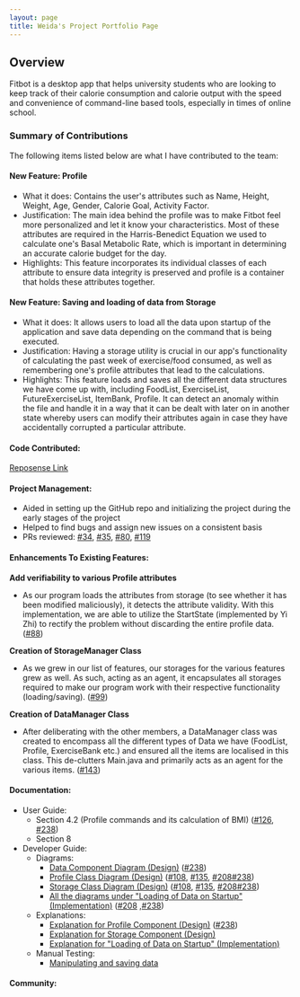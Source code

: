 ```yaml
---
layout: page
title: Weida's Project Portfolio Page
---
```



## Overview

Fitbot is a desktop app that helps university students who are looking to keep track of their calorie consumption and calorie output with the speed and convenience of command-line based tools, especially in times of online school.

### Summary of Contributions
The following items listed below are what I have contributed to the team:

#### **New Feature**: Profile

- What it does: Contains the user's attributes such as Name, Height, Weight, Age, Gender, Calorie Goal, Activity Factor.
- Justification: The main idea behind the profile was to make Fitbot feel more personalized and let it know your characteristics. Most of these attributes are required in the Harris-Benedict Equation we used to calculate one's Basal Metabolic Rate, which is
  important in determining an accurate calorie budget for the day.
- Highlights: This feature incorporates its individual classes of each attribute to ensure data integrity is preserved and profile is a container that
  holds these attributes together.

#### **New Feature**: Saving and loading of data from Storage

- What it does: It allows users to load all the data upon startup of the application and save data depending on the command that is being executed. 
- Justification: Having a storage utility is crucial in our app's functionality of calculating the past week of exercise/food consumed,
as well as remembering one's profile attributes that lead to the calculations.
- Highlights: This feature loads and saves all the different data structures we have come up with, including FoodList, ExerciseList, FutureExerciseList, ItemBank, Profile. It can detect an anomaly within the file and handle it in a way that it can be dealt with later on
in another state whereby users can modify their attributes again in case they have accidentally corrupted a particular attribute.


#### **Code Contributed**:

[Reposense Link](https://nus-cs2113-ay2122s1.github.io/tp-dashboard/?search=weidak&sort=groupTitle&sortWithin=title&timeframe=commit&mergegroup=&groupSelect=groupByRepos&breakdown=true&checkedFileTypes=docs~functional-code~test-code~other&since=2021-09-25&tabOpen=true&tabType=authorship&tabAuthor=weidak&tabRepo=AY2122S1-CS2113T-F14-2%2Ftp%5Bmaster%5D&authorshipIsMergeGroup=false&authorshipFileTypes=docs~functional-code~test-code&authorshipIsBinaryFileTypeChecked=false)

#### **Project Management**:

- Aided in setting up the GitHub repo and initializing the project during the early stages of the project
- Helped to find bugs and assign new issues on a consistent basis
- PRs reviewed: [#34](https://github.com/AY2122S1-CS2113T-F14-2/tp/pull/34), [#35](https://github.com/AY2122S1-CS2113T-F14-2/tp/pull/35), 
[#80](https://github.com/AY2122S1-CS2113T-F14-2/tp/pull/80), [#119](https://github.com/AY2122S1-CS2113T-F14-2/tp/pull/119)


[comment]: <> (TODO add the PRs reviewed on github prs..)

#### **Enhancements To Existing Features**:

**Add verifiability to various Profile attributes**

- As our program loads the attributes from storage (to see whether it has been modified maliciously), it detects the attribute validity. With this
implementation, we are able to utilize the StartState (implemented by Yi Zhi) to rectify the problem without discarding the entire profile data. ([#88](https://github.com/AY2122S1-CS2113T-F14-2/tp/pull/88))

**Creation of StorageManager Class**

- As we grew in our list of features, our storages for the various features grew as well. As such, acting as an agent, it encapsulates all storages required to make our program work with their respective functionality (loading/saving). ([#99](https://github.com/AY2122S1-CS2113T-F14-2/tp/pull/99))

**Creation of DataManager Class**

- After deliberating with the other members, a DataManager class was created to encompass all the different types of Data we have (FoodList, Profile, ExerciseBank etc.)
and ensured all the items are localised in this class. This de-clutters Main.java and primarily acts as an agent for the various items. ([#143](https://github.com/AY2122S1-CS2113T-F14-2/tp/pull/143))

#### **Documentation**:


- User Guide:
  - Section 4.2 (Profile commands and its calculation of BMI) ([#126](https://github.com/AY2122S1-CS2113T-F14-2/tp/pull/126), [#238](https://github.com/AY2122S1-CS2113T-F14-2/tp/pull/238))
  - Section 8
- Developer Guide:
  - Diagrams: 
    - [Data Component Diagram (Design)](https://ay2122s1-cs2113t-f14-2.github.io/tp/DeveloperGuide.html#data-component) ([#238](https://github.com/AY2122S1-CS2113T-F14-2/tp/pull/238))
    - [Profile Class Diagram (Design)](https://ay2122s1-cs2113t-f14-2.github.io/tp/DeveloperGuide.html#data-component-profile) ([#108](https://github.com/AY2122S1-CS2113T-F14-2/tp/pull/108), [#135](https://github.com/AY2122S1-CS2113T-F14-2/tp/pull/135), [#208](https://github.com/AY2122S1-CS2113T-F14-2/tp/pull/208)[#238](https://github.com/AY2122S1-CS2113T-F14-2/tp/pull/238))
    - [Storage Class Diagram (Design)](https://ay2122s1-cs2113t-f14-2.github.io/tp/DeveloperGuide.html#storage-component) ([#108](https://github.com/AY2122S1-CS2113T-F14-2/tp/pull/108), [#135](https://github.com/AY2122S1-CS2113T-F14-2/tp/pull/135), [#208](https://github.com/AY2122S1-CS2113T-F14-2/tp/pull/208)[#238](https://github.com/AY2122S1-CS2113T-F14-2/tp/pull/238))
    - [All the diagrams under "Loading of Data on Startup" (Implementation)](https://ay2122s1-cs2113t-f14-2.github.io/tp/DeveloperGuide.html#loading-of-data-on-startup) ([#208](https://github.com/AY2122S1-CS2113T-F14-2/tp/pull/208) ,[#238](https://github.com/AY2122S1-CS2113T-F14-2/tp/pull/238))
  - Explanations: 
    - [Explanation for Profile Component (Design)](https://ay2122s1-cs2113t-f14-2.github.io/tp/DeveloperGuide.html#data-component-profile) ([#238](https://github.com/AY2122S1-CS2113T-F14-2/tp/pull/238))
    - [Explanation for Storage Component (Design)](https://ay2122s1-cs2113t-f14-2.github.io/tp/DeveloperGuide.html#storage-component)
    - [Explanation for "Loading of Data on Startup" (Implementation)](https://ay2122s1-cs2113t-f14-2.github.io/tp/DeveloperGuide.html#loading-of-data-on-startup)
  - Manual Testing:
    - [Manipulating and saving data](https://ay2122s1-cs2113t-f14-2.github.io/tp/DeveloperGuide.html#manipulating-and-saving-data)

#### **Community**: